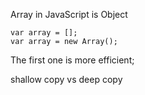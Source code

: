 
Array in JavaScript is Object

```
var array = [];
var array = new Array();
```
The first one is more efficient;

shallow copy vs deep copy
